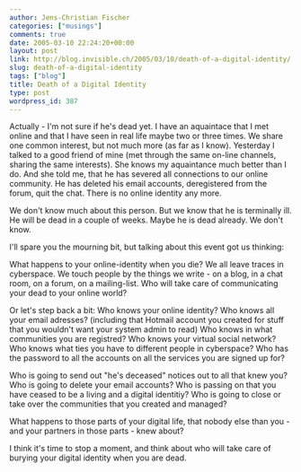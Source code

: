 ```yaml
---
author: Jens-Christian Fischer
categories: ["musings"]
comments: true
date: 2005-03-10 22:24:20+00:00
layout: post
link: http://blog.invisible.ch/2005/03/10/death-of-a-digital-identity/
slug: death-of-a-digital-identity
tags: ["blog"]
title: Death of a Digital Identity
type: post
wordpress_id: 387
---
```


Actually - I'm not sure if he's dead yet. I have an aquaintace that I met online and that I have seen in real life maybe two or three times. We share one common interest, but not much more (as far as I know). Yesterday I talked to a good friend of mine (met through the same on-line channels, sharing the same interests). She knows my aquaintance much better than I do. And she told me, that he has severed all connections to our online community. He has deleted his email accounts, deregistered from the forum, quit the chat. There is no online identity any more.

We don't know much about this person. But we know that he is terminally ill. He will be dead in a couple of weeks. Maybe he is dead already. We don't know. 

I'll spare you the mourning bit, but talking about this event got us thinking:

What happens to your online-identity when you die? We all leave traces in cyberspace. We touch people by the things we write - on a blog, in a chat room, on a forum, on a mailing-list. Who will take care of communicating your dead to your online world? 

Or let's step back a bit: Who knows your online identity? Who knows all your email adresses? (including that Hotmail account you created for stuff that you wouldn't want your system admin to read) Who knows in what communities you are registred? Who knows your virtual social network? Who knows what ties you have to different people in cyberspace? Who has the password to all the accounts on all the services you are signed up for?

Who is going to send out "he's deceased" notices out to all that knew you? Who is going to delete your email accounts? Who is passing on that you have ceased to be a living and a digital identitiy? Who is going to close or take over the communities that you created and managed?

What happens to those parts of your digital life, that nobody else than you - and your partners in those parts - knew about?

I think it's time to stop a moment, and think about who will take care of burying your digital identity when you are dead.
